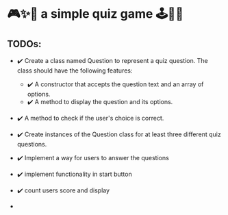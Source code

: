 # 🎮✨🌈 a simple quiz game 🕹️👾💥

## TODOs:
- ✔️ Create a class named Question to represent a quiz question. The class should have the following features:
  * ✔️ A constructor that accepts the question text and an array of options.
  * ✔️ A method to display the question and its options.
- ✔️ A method to check if the user's choice is correct.
  
- ✔️ Create instances of the Question class for at least three different quiz questions.
- ✔️ Implement a way for users to answer the questions
- ✔️ implement functionality in start button
- ✔️ count users score and display
- 
